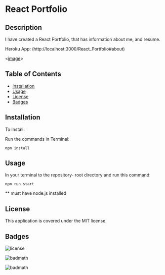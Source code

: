 # React Portfolio

## Description

I have created a React Portfolio, that has information about me, and resume. 

Heroku App:
(http://localhost:3000/React_Portfolio#about)

<[image](https://user-images.githubusercontent.com/108504537/213951682-496fd945-1a58-494a-a777-a22fadb7bc13.png)>

## Table of Contents

- [Installation](#installation)
- [Usage](#usage)
- [License](#license)
- [Badges](#Badges)


## Installation

To Install:

Run the commands in Terminal:

```
npm install
```

## Usage

In  your terminal to the repository-  root directory and run this command:
```
npm run start
```
** must have node.js installed 

## License

This application is covered under the MIT license.

## Badges

![license](https://img.shields.io/badge/license-MIT-yellow.svg)

![badmath](https://img.shields.io/github/languages/top/lernantino/badmath)

![badmath](https://img.shields.io/github/repo-size/ajsherrill2/react-portfolio)


